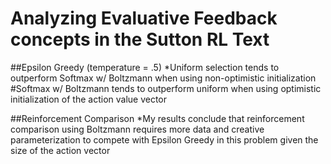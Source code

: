 # Analyzing Evaluative Feedback concepts in the Sutton RL Text

##Epsilon Greedy (temperature = .5)
*Uniform selection tends to outperform Softmax w/ Boltzmann when using non-optimistic initialization 
#Softmax w/ Boltzmann tends to outperform uniform when using optimistic initialization of the action value vector

##Reinforcement Comparison
*My results conclude that reinforcement comparison using Boltzmann requires more data and creative parameterization to compete with Epsilon Greedy in this problem given the size of the action vector
